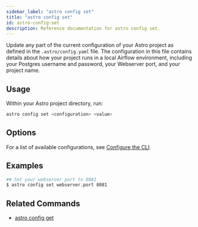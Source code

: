 ```yaml
---
sidebar_label: "astro config set"
title: "astro config set"
id: astro-config-set
description: Reference documentation for astro config set.
---
```


Update any part of the current configuration of your Astro project as defined in the `.astro/config.yaml` file. The configuration in this file contains details about how your project runs in a local Airflow environment, including your Postgres username and password, your Webserver port, and your project name.

## Usage

Within your Astro project directory, run:

```sh
astro config set <configuration> <value>
```

## Options

For a list of available configurations, see [Configure the CLI](configure-cli.md).

## Examples

```sh
## Set your webserver port to 8081
$ astro config set webserver.port 8081
```

## Related Commands

- [astro config get](cli/astro-config-get.md)
